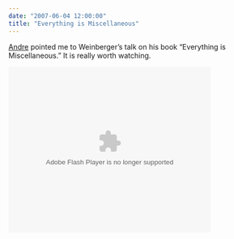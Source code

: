 ```yaml
---
date: "2007-06-04 12:00:00"
title: "Everything is Miscellaneous"
---
```




[Andre](http://web.ncf.ca/an386/) pointed me to Weinberger&rsquo;s talk on his book &ldquo;Everything is Miscellaneous.&rdquo; It is really worth watching.

<embed style="width:400px; height:326px;" id="VideoPlayback" type="application/x-shockwave-flash" src="https://video.google.com/googleplayer.swf?docId=2159021324062223592&#038;hl=en" flashvars> </embed>

